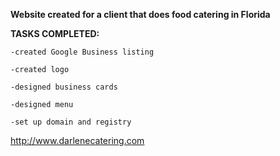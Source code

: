 **Website created for a client that does food catering in Florida**


**TASKS COMPLETED:**

    -created Google Business listing
                                
    -created logo
                                
    -designed business cards
                                
    -designed menu
                                
    -set up domain and registry
    
http://www.darlenecatering.com
